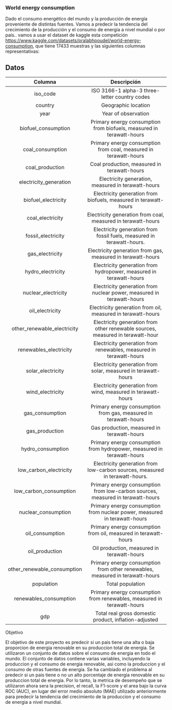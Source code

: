 ### World energy consumption

Dado el consumo energético del mundo y la producción de energía proveniente de distintas fuentes. Vamos a predecir la tendencia del crecimiento de la producción y el consumo de energía a nivel mundial o por país..
vamos a usar el dataset de kaggle esta competición https://www.kaggle.com/datasets/pralabhpoudel/world-energy-consumption, que tiene 17433 muestras y las siguientes columnas representativas:

## Datos

| Columna                             | Descripción                                                                    |
|:-----------------------------------:|:------------------------------------------------------------------------------:|
| iso_code                            | ISO 3166-1 alpha-3 three-letter country codes                                  |
| country                             | Geographic location                                                            |
| year                                | Year of observation                                                            |
| biofuel_consumption                 | Primary energy consumption from biofuels, measured in terawatt-hours           |
| coal_consumption                    | Primary energy consumption from coal, measured in terawatt-hours               |
| coal_production                     | Coal production, measured in terawatt-hours                                    |
| electricity_generation              | Electricity generation, measured in terawatt-hours                             |
| biofuel_electricity                 | Electricity generation from biofuels, measured in terawatt-hours               |
| coal_electricity                    | Electricity generation from coal, measured in terawatt-hours                   |
| fossil_electricity                  | Electricity generation from fossil fuels, measured in terawatt-hours.          |
| gas_electricity                     | Electricity generation from gas, measured in terawatt-hours                    |
| hydro_electricity                   | Electricity generation from hydropower, measured in terawatt-hours             |
| nuclear_electricity                 | Electricity generation from nuclear power, measured in terawatt-hours          |
| oil_electricity                     | Electricity generation from oil, measured in terawatt-hours                    |
| other_renewable_electricity         | Electricity generation from other renewable sources, measured in terawatt-hour |
| renewables_electricity              | Electricity generation from renewables, measured in terawatt-hours             |
| solar_electricity                   | Electricity generation from solar, measured in terawatt-hours                  |
| wind_electricity                    | Electricity generation from wind, measured in terawatt-hours                   |
| gas_consumption                     | Primary energy consumption from gas, measured in terawatt-hours                |
| gas_production                      | Gas production, measured in terawatt-hours                                     |
| hydro_consumption                   | Primary energy consumption from hydropower, measured in terawatt-hours         |
| low_carbon_electricity              | Electricity generation from low-carbon sources, measured in terawatt-hours.    |
| low_carbon_consumption              | Primary energy consumption from low-carbon sources, measured in terawatt-hours |
| nuclear_consumption                 | Primary energy consumption from nuclear power, measured in terawatt-hours      |
| oil_consumption                     | Primary energy consumption from oil, measured in terawatt-hours                |
| oil_production                      | Oil production, measured in terawatt-hours                                     |
| other_renewable_consumption         | Primary energy consumption from other renewables, measured in terawatt-hours   |
| population                          | Total population                                                               |
| renewables_consumption              | Primary energy consumption from renewables, measured in terawatt-hours         |
| gdp                                 | Total real gross domestic product, inflation-adjusted                          |


Objetivo

El objetivo de este proyecto es predecir si un pais tiene una alta o baja proporcion de energia
renovable en su produccion total de energia. Se utilizaron un conjunto de datos sobre el
consumo de energia en todo el mundo. El conjunto de datos contiene varias variables,
incluyendo la produccion y el consumo de energia renovable, asi como la produccion y el
consumo de otras fuentes de energia.
Se ha cambiado el problema al predecir si un pais tiene o no un alto porcentaje de energia
renovable en su produccion total de energia. Por lo tanto, la metrica de desempeño que se
utilizaron ahora sera la precision, el recall, la F1-score y el area bajo la curva ROC (AUC), en lugar del error medio absoluto (MAE) utilizado anteriormente para predecir la tendencia del crecimiento de la produccion y el consumo de energia a nivel mundial.


